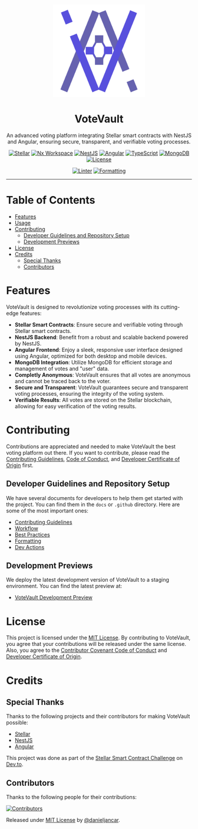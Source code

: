<div align="center">
    <img src="assets/brand/vv-logo-m.webp" width="250" height="250" alt="VoteVault Logo">
    <h1>VoteVault</h1>
    <p>An advanced voting platform integrating Stellar smart contracts with NestJS and Angular, ensuring secure, transparent, and verifiable voting processes.</p>
</div>

<div align="center">

[![Stellar](https://img.shields.io/badge/Stellar-07B5E5?logo=stellar)](https://stellar.org)
[![Nx Workspace](https://img.shields.io/badge/Nx-143055?logo=nx)](https://nx.dev/)
[![NestJS](https://img.shields.io/badge/NestJS-E0234E?logo=nestjs)](https://nestjs.com/)
[![Angular](https://img.shields.io/badge/Angular-DD0031?logo=angular)](https://angular.io/)
[![TypeScript](https://img.shields.io/badge/TypeScript-007ACC?logo=typescript)](https://www.typescriptlang.org/)
[![MongoDB](https://img.shields.io/badge/MongoDB-47A248?logo=mongodb)](https://www.mongodb.com/)
[![License](https://img.shields.io/badge/License-MIT-blue)](#license)

[![Linter](https://github.com/danieljancar/votevault/actions/workflows/lint.yml/badge.svg)](https://github.com/yourusername/votevault/actions/workflows/lint.yml)
[![Formatting](https://github.com/danieljancar/votevault/actions/workflows/format.yml/badge.svg)](https://github.com/yourusername/votevault/actions/workflows/format.yml)

</div>

---

# Table of Contents

- [Features](#features)
- [Usage](#usage)
- [Contributing](#contributing)
  - [Developer Guidelines and Repository Setup](#developer-guidelines-and-repository-setup)
  - [Development Previews](#development-previews)
- [License](#license)
- [Credits](#credits)
  - [Special Thanks](#special-thanks)
  - [Contributors](#contributors)

# Features

VoteVault is designed to revolutionize voting processes with its cutting-edge features:

- **Stellar Smart Contracts**: Ensure secure and verifiable voting through Stellar smart contracts.
- **NestJS Backend**: Benefit from a robust and scalable backend powered by NestJS.
- **Angular Frontend**: Enjoy a sleek, responsive user interface designed using Angular, optimized for both desktop and mobile devices.
- **MongoDB Integration**: Utilize MongoDB for efficient storage and management of votes and "user" data.
- **Completly Anonymous**: VoteVault ensures that all votes are anonymous and cannot be traced back to the voter.
- **Secure and Transparent**: VoteVault guarantees secure and transparent voting processes, ensuring the integrity of the voting system.
- **Verifiable Results**: All votes are stored on the Stellar blockchain, allowing for easy verification of the voting results.

# Contributing

Contributions are appreciated and needed to make VoteVault the best voting platform out there. If you want to contribute, please read the [Contributing Guidelines](.github/CONTRIBUTING.md), [Code of Conduct](.github/CODE_OF_CONDUCT.md), and [Developer Certificate of Origin](.github/DCO.md) first.

## Developer Guidelines and Repository Setup

We have several documents for developers to help them get started with the project. You can find them in the `docs` or `.github` directory. Here are some of the most important ones:

- [Contributing Guidelines](.github/CONTRIBUTING.md)
- [Workflow](docs/WORKFLOW.md)
- [Best Practices](docs/BEST_PRACTICES.md)
- [Formatting](docs/FORMATTING.md)
- [Dev Actions](docs/DEV_ACTIONS.md)

## Development Previews

We deploy the latest development version of VoteVault to a staging environment. You can find the latest preview at:

- [VoteVault Development Preview](https://dev-preview-votevault.web.app/)

# License

This project is licensed under the [MIT License](LICENSE). By contributing to VoteVault, you agree that your contributions will be released under the same license. Also, you agree to the [Contributor Covenant Code of Conduct](.github/CODE_OF_CONDUCT.md) and [Developer Certificate of Origin](.github/DCO.md).

# Credits

## Special Thanks

Thanks to the following projects and their contributors for making VoteVault possible:

- [Stellar](https://stellar.org)
- [NestJS](https://nestjs.com/)
- [Angular](https://angular.io/)

This project was done as part of the [Stellar Smart Contract Challenge](https://dev.to/challenges/stellar) on [Dev.to](https://dev.to/).

## Contributors

Thanks to the following people for their contributions:

[![Contributors](https://contrib.rocks/image?repo=danieljancar/votevault)](https://github.com/danieljancar/votevault/graphs/contributors)

Released under [MIT License](LICENSE) by [@danieljancar](https://github.com/danieljancar).

